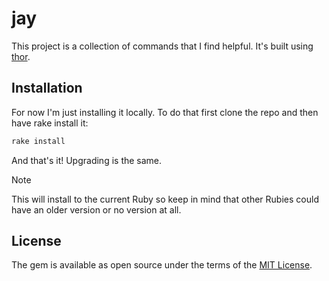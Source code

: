 # jay

This project is a collection of commands that I find helpful. It's built using [thor][].

[thor]: https://github.com/rails/thor

## Installation

For now I'm just installing it locally. To do that first clone the repo and then have rake install it:

```bash
rake install
```

And that's it! Upgrading is the same.

> [!NOTE]
> This will install to the current Ruby so keep in mind that other Rubies could have an older version or no version at all.

## License

The gem is available as open source under the terms of the [MIT License](https://opensource.org/licenses/MIT).
